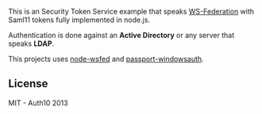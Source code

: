 This is an Security Token Service example that speaks [WS-Federation](http://msdn.microsoft.com/en-us/library/bb498017.aspx) with Saml11 tokens fully implemented in node.js.

Authentication is done against an **Active Directory** or any server that speaks **LDAP**. 

This projects uses [node-wsfed](https://github.com/auth0/node-wsfed) and [passport-windowsauth](https://github.com/auth0/passport-windowsauth).

## License

MIT - Auth10 2013